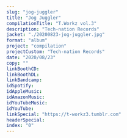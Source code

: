 ```yaml
---
slug: "jog-juggler"
title: "Jog Juggler"
compilationTitle: "T.Workz vol.3"
description: "Tech-nation Records"
jacket: "./20200823-jog-juggler.jpg"
format: "album"
project: "compilation"
projectCustom: "Tech-nation Records"
date: "2020/08/23"
copy: ""
linkBoothCD:
linkBoothDL:
linkBandcamp:
idSpotify:
idAppleMusic:
idAmazonMusic:
idYouTubeMusic:
idYouTube:
linkSpecial: "https://t-workz3.tumblr.com"
headerSpecial:
index: "0"
---
```

